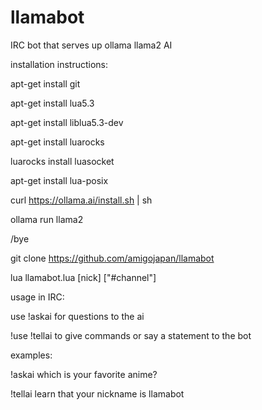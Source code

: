 # llamabot
IRC bot that serves up ollama llama2 AI

installation instructions:

apt-get install git

apt-get install lua5.3

apt-get install liblua5.3-dev

apt-get install luarocks

luarocks install luasocket

apt-get install lua-posix

curl https://ollama.ai/install.sh | sh

ollama run llama2

/bye

git clone https://github.com/amigojapan/llamabot

lua llamabot.lua [nick] ["#channel"]

usage in IRC:

use !askai for questions to the ai

!use !tellai to give commands or say a statement to the bot

examples:

!askai which is your favorite anime?

!tellai learn that your nickname is llamabot
